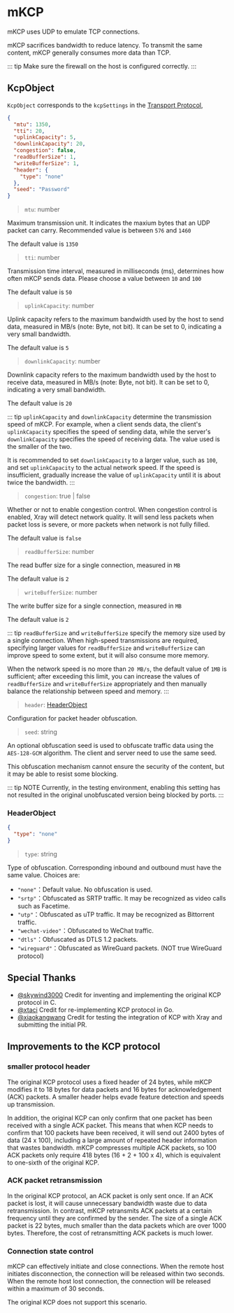 # mKCP

mKCP uses UDP to emulate TCP connections.

mKCP sacrifices bandwidth to reduce latency. To transmit the same content, mKCP generally consumes more data than TCP.

::: tip
Make sure the firewall on the host is configured correctly.
:::

## KcpObject

`KcpObject` corresponds to the `kcpSettings` in the [Transport Protocol](../transport.md),

```json
{
  "mtu": 1350,
  "tti": 20,
  "uplinkCapacity": 5,
  "downlinkCapacity": 20,
  "congestion": false,
  "readBufferSize": 1,
  "writeBufferSize": 1,
  "header": {
    "type": "none"
  },
  "seed": "Password"
}
```

> `mtu`: number

Maximum transmission unit. It indicates the maxium bytes that an UDP packet can carry. Recommended value is between `576` and `1460`

The default value is `1350`

> `tti`: number

Transmission time interval, measured in milliseconds (ms), determines how often mKCP sends data. Please choose a value between `10` and `100`

The default value is `50`

> `uplinkCapacity`: number

Uplink capacity refers to the maximum bandwidth used by the host to send data, measured in MB/s (note: Byte, not bit). It can be set to 0, indicating a very small bandwidth.

The default value is `5`

> `downlinkCapacity`: number

Downlink capacity refers to the maximum bandwidth used by the host to receive data, measured in MB/s (note: Byte, not bit). It can be set to 0, indicating a very small bandwidth.

The default value is `20`

::: tip
`uplinkCapacity` and `downlinkCapacity` determine the transmission speed of mKCP. For example, when a client sends data, the client's `uplinkCapacity` specifies the speed of sending data, while the server's `downlinkCapacity` specifies the speed of receiving data. The value used is the smaller of the two.

It is recommended to set `downlinkCapacity` to a larger value, such as `100`, and set `uplinkCapacity` to the actual network speed. If the speed is insufficient, gradually increase the value of `uplinkCapacity` until it is about twice the bandwidth.
:::

> `congestion`: true | false

Whether or not to enable congestion control.
When congestion control is enabled, Xray will detect network quality. It will send less packets when packet loss is severe, or more packets when network is not fully filled.

The default value is `false`

> `readBufferSize`: number

The read buffer size for a single connection, measured in `MB`

The default value is `2`

> `writeBufferSize`: number

The write buffer size for a single connection, measured in `MB`

The default value is `2`

::: tip
`readBufferSize` and `writeBufferSize` specify the memory size used by a single connection. When high-speed transmissions are required, specifying larger values for `readBufferSize` and `writeBufferSize` can improve speed to some extent, but it will also consume more memory.

When the network speed is no more than `20 MB/s`, the default value of `1MB` is sufficient; after exceeding this limit, you can increase the values of `readBufferSize` and `writeBufferSize` appropriately and then manually balance the relationship between speed and memory.
:::

> `header`: [HeaderObject](#headerobject)

Configuration for packet header obfuscation.

> `seed`: string

An optional obfuscation seed is used to obfuscate traffic data using the `AES-128-GCM` algorithm. The client and server need to use the same seed.

This obfuscation mechanism cannot ensure the security of the content, but it may be able to resist some blocking.

::: tip NOTE
Currently, in the testing environment, enabling this setting has not resulted in the original unobfuscated version being blocked by ports.
:::

### HeaderObject

```json
{
  "type": "none"
}
```

> `type`: string

Type of obfuscation. Corresponding inbound and outbound must have the same value. Choices are:

- `"none"`：Default value. No obfuscation is used.
- `"srtp"`：Obfuscated as SRTP traffic. It may be recognized as video calls such as Facetime.
- `"utp"`：Obfuscated as uTP traffic. It may be recognized as Bittorrent traffic.
- `"wechat-video"`：Obfuscated to WeChat traffic.
- `"dtls"`：Obfuscated as DTLS 1.2 packets.
- `"wireguard"`：Obfuscated as WireGuard packets. (NOT true WireGuard protocol)

## Special Thanks

- [@skywind3000](https://github.com/skywind3000) Credit for inventing and implementing the original KCP protocol in C.
- [@xtaci](https://github.com/xtaci) Credit for re-implementing KCP protocol in Go.
- [@xiaokangwang](https://github.com/xiaokangwang) Credit for testing the integration of KCP with Xray and submitting the initial PR.

## Improvements to the KCP protocol

### smaller protocol header

The original KCP protocol uses a fixed header of 24 bytes, while mKCP modifies it to 18 bytes for data packets and 16 bytes for acknowledgement (ACK) packets. A smaller header helps evade feature detection and speeds up transmission.

In addition, the original KCP can only confirm that one packet has been received with a single ACK packet. This means that when KCP needs to confirm that 100 packets have been received, it will send out 2400 bytes of data (24 x 100), including a large amount of repeated header information that wastes bandwidth. mKCP compresses multiple ACK packets, so 100 ACK packets only require 418 bytes (16 + 2 + 100 x 4), which is equivalent to one-sixth of the original KCP.

### ACK packet retransmission

In the original KCP protocol, an ACK packet is only sent once. If an ACK packet is lost, it will cause unnecessary bandwidth waste due to data retransmission. In contrast, mKCP retransmits ACK packets at a certain frequency until they are confirmed by the sender. The size of a single ACK packet is 22 bytes, much smaller than the data packets which are over 1000 bytes. Therefore, the cost of retransmitting ACK packets is much lower.

### Connection state control

mKCP can effectively initiate and close connections. When the remote host initiates disconnection, the connection will be released within two seconds. When the remote host lost connection, the connection will be released within a maximum of 30 seconds.

The original KCP does not support this scenario.
